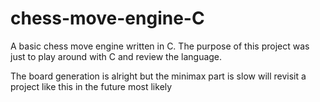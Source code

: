 # chess-move-engine-C
A basic chess move engine written in C. 
The purpose of this project was just to play around with C and
review the language. 

The board generation is alright but the minimax part is slow 
will revisit a project like this in the future most likely
